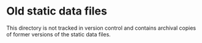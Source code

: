 # Old static data files
This directory is not tracked in version control and contains archival copies of former versions of the static data files.
